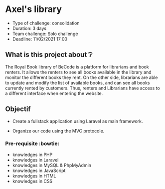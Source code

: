 # Axel's library 

- Type of challenge: consolidation
- Duration: 3 days
- Team challenge: Solo challenge
- Deadline: 11/02/2021 17:00

## What is this project about :grey_question:

The Royal Book library of BeCode is a platform for librarians and book renters. It allows the renters to see all books available in the library and monitor the different books they rent.
On the other side, librarians are able to update and modify the list of available books, and can see all books currently rented by customers. 
Thus, renters and Librarians have access to a different interface when entering the website.

## Objectif

- Create a fullstack application using Laravel as main framework.

- Organize our code using the MVC protocole.
  

### Pre-requisite :bowtie:

- knowledges in PHP
- knowledges in Laravel
- knowledges in MySQL & PhpMyAdmin
- knowledges in JavaScript
- knowledges in HTML
- knowledges in CSS